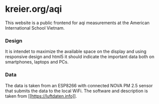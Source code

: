 # kreier.org/aqi

This website is a public frontend for aqi measurements at the American International School Vietnam.

### Design

It is intendet to maximize the available space on the display and using responsive design and html5 it should indicate the important data both on smartphones, laptops and PCs.

### Data

The data is taken from an ESP8266 with connected NOVA PM 2.5 sensor that submits the data to the local WiFi. The software and description is taken from [[https://luftdaten.info]].
